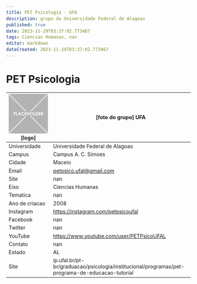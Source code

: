 ```yaml
---
title: PET Psicologia - UFA
description: grupo da Universidade Federal de Alagoas
published: true
date: 2023-11-29T03:37:02.773467
tags: Ciencias Humanas, nan
editor: markdown
dateCreated: 2023-11-29T03:37:02.773467
---
```


# PET Psicologia


| ![placeholder.png](/placeholder.png) [logo] | [foto do grupo] UFA         |
| ------------------------------------------- | ------------------------------------------------- |
| Universidade                                | Universidade Federal de Alagoas      |
| Campus                                      | Campus A. C. Simoes            |
| Cidade                                      | Maceio             |
| Email                                       | petpsico.ufal@gmail.com             |
| Site                                        | nan              |
| Eixo                                        | Ciencias Humanas              |
| Tematica                                    | nan          |
| Ano de criacao                              | 2008        |
| Instagram                                   | https://instagram.com/petpsicoufal         |
| Facebook                                    | nan          |
| Twitter                                     | nan           |
| YouTube                                     | https://www.youtube.com/user/PETPsicoUFAL           |
| Contato                                     | nan         |
| Estado                                      |  AL            |
| Site                                        | ip.ufal.br/pt-br/graduacao/psicologia/institucional/programas/pet-programa-de-educacao-tutorial |
